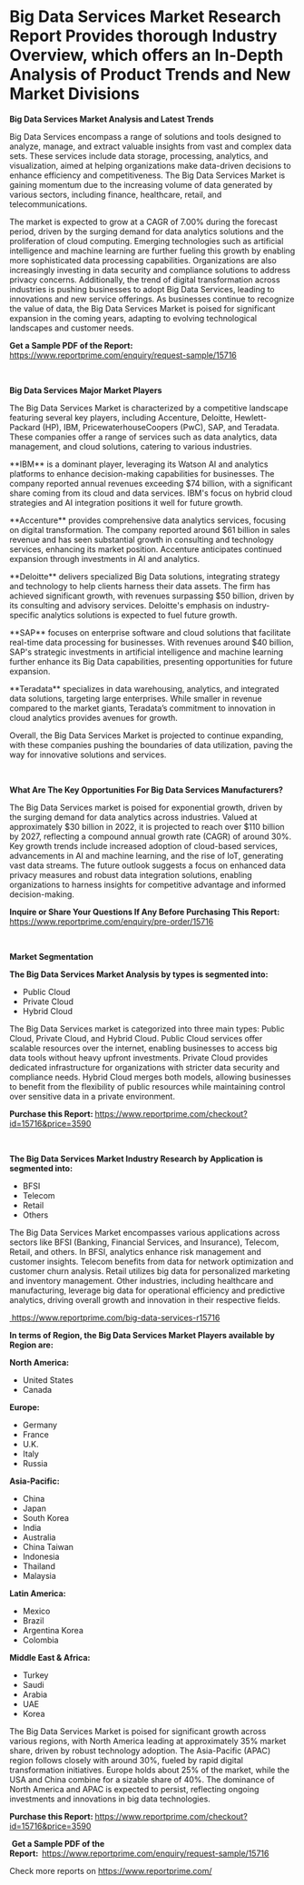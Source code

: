 <p><h1>Big Data Services Market Research Report Provides thorough Industry Overview, which offers an In-Depth Analysis of Product Trends and New Market Divisions</h1></p><p><strong>Big Data Services Market Analysis and Latest Trends</strong></p>
<p><p>Big Data Services encompass a range of solutions and tools designed to analyze, manage, and extract valuable insights from vast and complex data sets. These services include data storage, processing, analytics, and visualization, aimed at helping organizations make data-driven decisions to enhance efficiency and competitiveness. The Big Data Services Market is gaining momentum due to the increasing volume of data generated by various sectors, including finance, healthcare, retail, and telecommunications.</p><p>The market is expected to grow at a CAGR of 7.00% during the forecast period, driven by the surging demand for data analytics solutions and the proliferation of cloud computing. Emerging technologies such as artificial intelligence and machine learning are further fueling this growth by enabling more sophisticated data processing capabilities. Organizations are also increasingly investing in data security and compliance solutions to address privacy concerns. Additionally, the trend of digital transformation across industries is pushing businesses to adopt Big Data Services, leading to innovations and new service offerings. As businesses continue to recognize the value of data, the Big Data Services Market is poised for significant expansion in the coming years, adapting to evolving technological landscapes and customer needs.</p></p>
<p><strong>Get a Sample PDF of the Report:&nbsp;</strong> <a href="https://www.reportprime.com/enquiry/request-sample/15716?utm_campaign=2940&utm_medium=2&utm_source=Github&utm_content=ia&utm_term=20032025&utm_id=big-data-services">https://www.reportprime.com/enquiry/request-sample/15716</a></p>
<p>&nbsp;</p>
<p><strong>Big Data Services Major Market Players</strong></p>
<p><p>The Big Data Services Market is characterized by a competitive landscape featuring several key players, including Accenture, Deloitte, Hewlett-Packard (HP), IBM, PricewaterhouseCoopers (PwC), SAP, and Teradata. These companies offer a range of services such as data analytics, data management, and cloud solutions, catering to various industries.</p><p>**IBM** is a dominant player, leveraging its Watson AI and analytics platforms to enhance decision-making capabilities for businesses. The company reported annual revenues exceeding $74 billion, with a significant share coming from its cloud and data services. IBM's focus on hybrid cloud strategies and AI integration positions it well for future growth.</p><p>**Accenture** provides comprehensive data analytics services, focusing on digital transformation. The company reported around $61 billion in sales revenue and has seen substantial growth in consulting and technology services, enhancing its market position. Accenture anticipates continued expansion through investments in AI and analytics.</p><p>**Deloitte** delivers specialized Big Data solutions, integrating strategy and technology to help clients harness their data assets. The firm has achieved significant growth, with revenues surpassing $50 billion, driven by its consulting and advisory services. Deloitte's emphasis on industry-specific analytics solutions is expected to fuel future growth.</p><p>**SAP** focuses on enterprise software and cloud solutions that facilitate real-time data processing for businesses. With revenues around $40 billion, SAP's strategic investments in artificial intelligence and machine learning further enhance its Big Data capabilities, presenting opportunities for future expansion.</p><p>**Teradata** specializes in data warehousing, analytics, and integrated data solutions, targeting large enterprises. While smaller in revenue compared to the market giants, Teradata’s commitment to innovation in cloud analytics provides avenues for growth.</p><p>Overall, the Big Data Services Market is projected to continue expanding, with these companies pushing the boundaries of data utilization, paving the way for innovative solutions and services.</p></p>
<p>&nbsp;</p>
<p><strong>What Are The Key Opportunities For Big Data Services Manufacturers?</strong></p>
<p><p>The Big Data Services market is poised for exponential growth, driven by the surging demand for data analytics across industries. Valued at approximately $30 billion in 2022, it is projected to reach over $110 billion by 2027, reflecting a compound annual growth rate (CAGR) of around 30%. Key growth trends include increased adoption of cloud-based services, advancements in AI and machine learning, and the rise of IoT, generating vast data streams. The future outlook suggests a focus on enhanced data privacy measures and robust data integration solutions, enabling organizations to harness insights for competitive advantage and informed decision-making.</p></p>
<p><strong>Inquire or Share Your Questions If Any Before Purchasing This Report:</strong> <a href="https://www.reportprime.com/enquiry/pre-order/15716?utm_campaign=2940&utm_medium=2&utm_source=Github&utm_content=ia&utm_term=20032025&utm_id=big-data-services">https://www.reportprime.com/enquiry/pre-order/15716</a></p>
<p>&nbsp;</p>
<p><strong>Market Segmentation</strong></p>
<p><strong>The Big Data Services Market Analysis by types is segmented into:</strong></p>
<p><ul><li>Public Cloud</li><li>Private Cloud</li><li>Hybrid Cloud</li></ul></p>
<p><p>The Big Data Services market is categorized into three main types: Public Cloud, Private Cloud, and Hybrid Cloud. Public Cloud services offer scalable resources over the internet, enabling businesses to access big data tools without heavy upfront investments. Private Cloud provides dedicated infrastructure for organizations with stricter data security and compliance needs. Hybrid Cloud merges both models, allowing businesses to benefit from the flexibility of public resources while maintaining control over sensitive data in a private environment.</p></p>
<p><strong>Purchase this Report:&nbsp;</strong><a href="https://www.reportprime.com/checkout?id=15716&price=3590&utm_campaign=2940&utm_medium=2&utm_source=Github&utm_content=ia&utm_term=20032025&utm_id=big-data-services">https://www.reportprime.com/checkout?id=15716&price=3590</a></p>
<p>&nbsp;</p>
<p><strong>The Big Data Services Market Industry Research by Application is segmented into:</strong></p>
<p><ul><li>BFSI</li><li>Telecom</li><li>Retail</li><li>Others</li></ul></p>
<p><p>The Big Data Services Market encompasses various applications across sectors like BFSI (Banking, Financial Services, and Insurance), Telecom, Retail, and others. In BFSI, analytics enhance risk management and customer insights. Telecom benefits from data for network optimization and customer churn analysis. Retail utilizes big data for personalized marketing and inventory management. Other industries, including healthcare and manufacturing, leverage big data for operational efficiency and predictive analytics, driving overall growth and innovation in their respective fields.</p></p>
<p><a href="https://www.reportprime.com/big-data-services-r15716?utm_campaign=2940&utm_medium=2&utm_source=Github&utm_content=ia&utm_term=20032025&utm_id=big-data-services">&nbsp;https://www.reportprime.com/big-data-services-r15716</a></p>
<p><strong>In terms of Region, the Big Data Services Market Players available by Region are:</strong></p>
<p>
    <p> <strong> North America: </strong>
        <ul>
            <li>United States</li>
            <li>Canada</li>
        </ul>
        </p> 
    <p> <strong> Europe: </strong>
        <ul>
            <li>Germany</li>
            <li>France</li>
            <li>U.K.</li>
            <li>Italy</li>
            <li>Russia</li>
        </ul>
        </p> 
    <p> <strong> Asia-Pacific: </strong>
        <ul>
            <li>China</li>
            <li>Japan</li>
            <li>South Korea</li>
            <li>India</li>
            <li>Australia</li>
            <li>China Taiwan</li>
            <li>Indonesia</li>
            <li>Thailand</li>
            <li>Malaysia</li>
        </ul>
        </p> 
    <p> <strong> Latin America: </strong>
        <ul>
            <li>Mexico</li>
            <li>Brazil</li>
            <li>Argentina Korea</li>
            <li>Colombia</li>
        </ul>
        </p> 
    <p> <strong> Middle East & Africa: </strong>
        <ul>
            <li>Turkey</li>
            <li>Saudi</li>
            <li>Arabia</li>
            <li>UAE</li>
            <li>Korea</li>
        </ul>
    </p>
    </p>
<p><p>The Big Data Services Market is poised for significant growth across various regions, with North America leading at approximately 35% market share, driven by robust technology adoption. The Asia-Pacific (APAC) region follows closely with around 30%, fueled by rapid digital transformation initiatives. Europe holds about 25% of the market, while the USA and China combine for a sizable share of 40%. The dominance of North America and APAC is expected to persist, reflecting ongoing investments and innovations in big data technologies.</p></p>
<p><strong>Purchase this Report: </strong><a href="https://www.reportprime.com/checkout?id=15716&price=3590&utm_campaign=2940&utm_medium=2&utm_source=Github&utm_content=ia&utm_term=20032025&utm_id=big-data-services">https://www.reportprime.com/checkout?id=15716&price=3590</a></p>
<p>&nbsp;<strong>Get a Sample PDF of the Report:&nbsp;&nbsp;</strong><a href="https://www.reportprime.com/enquiry/request-sample/15716?utm_campaign=2940&utm_medium=2&utm_source=Github&utm_content=ia&utm_term=20032025&utm_id=big-data-services">https://www.reportprime.com/enquiry/request-sample/15716</a></p>
<p><strong></strong></p>
<p>Check more reports on <a href="https://www.reportprime.com/?utm_campaign=2940&utm_medium=2&utm_source=Github&utm_content=ia&utm_term=20032025&utm_id=big-data-services">https://www.reportprime.com/</a></p>